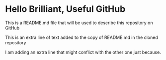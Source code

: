 # Hello Brilliant, Useful GitHub

This is a README.md file that will be used to describe this
repository on GitHub

This is an extra line of text added to the copy 
of README.md in the cloned repository

I am adding an extra line that might conflict with the other one just because.

